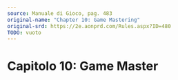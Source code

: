 ```yaml
---
source: Manuale di Gioco, pag. 483
original-name: "Chapter 10: Game Mastering"
original-srd: https://2e.aonprd.com/Rules.aspx?ID=480
TODO: vuoto
---
```


# Capitolo 10: Game Master
